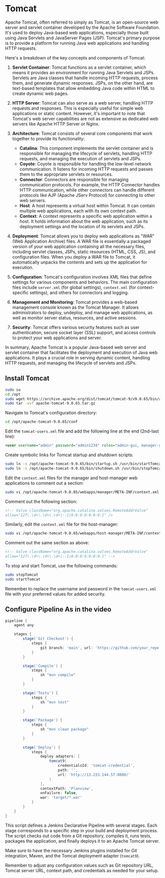# Tomcat

Apache Tomcat, often referred to simply as Tomcat, is an open-source web server and servlet container developed by the Apache Software Foundation. It's used to deploy Java-based web applications, especially those built using Java Servlets and JavaServer Pages (JSP). Tomcat's primary purpose is to provide a platform for running Java web applications and handling HTTP requests.

Here's a breakdown of the key concepts and components of Tomcat:

1. **Servlet Container**: Tomcat functions as a servlet container, which means it provides an environment for running Java Servlets and JSPs. Servlets are Java classes that handle incoming HTTP requests, process them, and generate dynamic responses. JSPs, on the other hand, are text-based templates that allow embedding Java code within HTML to create dynamic web pages.

2. **HTTP Server**: Tomcat can also serve as a web server, handling HTTP requests and responses. This is especially useful for simple web applications or static content. However, it's important to note that Tomcat's web server capabilities are not as extensive as dedicated web servers like Apache HTTP Server or Nginx.

3. **Architecture**: Tomcat consists of several core components that work together to provide its functionality:
   - **Catalina**: This component implements the servlet container and is responsible for managing the lifecycle of servlets, handling HTTP requests, and managing the execution of servlets and JSPs.
   - **Coyote**: Coyote is responsible for handling the low-level network communication. It listens for incoming HTTP requests and passes them to the appropriate servlets or resources.
   - **Connector**: Connectors are responsible for managing communication protocols. For example, the HTTP Connector handles HTTP communication, while other connectors can handle different protocols like AJP (Apache JServ Protocol) for connecting to other web servers.
   - **Host**: A host represents a virtual host within Tomcat. It can contain multiple web applications, each with its own context path.
   - **Context**: A context represents a specific web application within a host. It holds information about the web application, such as its deployment settings and the location of its servlets and JSPs.

4. **Deployment**: Tomcat allows you to deploy web applications as "WAR" (Web Application Archive) files. A WAR file is essentially a packaged version of your web application containing all the necessary files, including servlet classes, JSPs, static resources (HTML, CSS, JS), and configuration files. When you deploy a WAR file to Tomcat, it automatically unpacks the contents and sets up the application for execution.

5. **Configuration**: Tomcat's configuration involves XML files that define settings for various components and behaviors. The main configuration files include `server.xml` (for global settings), `context.xml` (for context-specific settings), and others for connectors and logging.

6. **Management and Monitoring**: Tomcat provides a web-based management console known as the Tomcat Manager. It allows administrators to deploy, undeploy, and manage web applications, as well as monitor server status, resources, and active sessions.

7. **Security**: Tomcat offers various security features such as user authentication, secure socket layer (SSL) support, and access controls to protect your web applications and server.

In summary, Apache Tomcat is a popular Java-based web server and servlet container that facilitates the deployment and execution of Java web applications. It plays a crucial role in serving dynamic content, handling HTTP requests, and managing the lifecycle of servlets and JSPs.

## Install Tomcat

```bash
sudo su
cd /opt
sudo wget https://archive.apache.org/dist/tomcat/tomcat-9/v9.0.65/bin/apache-tomcat-9.0.65.tar.gz
sudo tar -xvf apache-tomcat-9.0.65.tar.gz
```

Navigate to Tomcat's configuration directory:

```bash
cd /opt/apache-tomcat-9.0.65/conf
```

Edit the `tomcat-users.xml` file and add the following line at the end (2nd-last line):

```xml
<user username="admin" password="admin1234" roles="admin-gui, manager-gui, manager-script"/>
```

Create symbolic links for Tomcat startup and shutdown scripts:

```bash
sudo ln -s /opt/apache-tomcat-9.0.65/bin/startup.sh /usr/bin/startTomcat
sudo ln -s /opt/apache-tomcat-9.0.65/bin/shutdown.sh /usr/bin/stopTomcat
```

Edit the `context.xml` files for the manager and host-manager web applications to comment out a section:

```bash
sudo vi /opt/apache-tomcat-9.0.65/webapps/manager/META-INF/context.xml
```

Comment out the following section:

```xml
<!-- Valve className="org.apache.catalina.valves.RemoteAddrValve"
allow="127\.\d+\.\d+\.\d+|::1|0:0:0:0:0:0:0:1" />
```

Similarly, edit the `context.xml` file for the host-manager:

```bash
sudo vi /opt/apache-tomcat-9.0.65/webapps/host-manager/META-INF/context.xml
```

Comment out the same section as above:

```xml
<!-- Valve className="org.apache.catalina.valves.RemoteAddrValve"
allow="127\.\d+\.\d+\.\d+|::1|0:0:0:0:0:0:0:1" -->
```

To stop and start Tomcat, use the following commands:

```bash
sudo stopTomcat
sudo startTomcat
```

Remember to replace the username and password in the `tomcat-users.xml` file with your preferred values for added security.

## Configure Pipeline As in the video


```groovy
pipeline {
    agent any

    stages {
        stage('Git Checkout') {
            steps {
                git branch: 'main', url: 'https://github.com/your_repo.git'
            }
        }

        stage('Compile') {
            steps {
                sh "mvn compile"
            }
        }

        stage('Tests') {
            steps {
                sh "mvn test"
            }
        }

        stage('Package') {
            steps {
                sh "mvn clean package"
            }
        }

        stage('Deploy') {
            steps {
                deploy adapters: [
                    tomcat9(
                        credentialsId: 'tomcat-credential',
                        path: '',
                        url: 'http://13.233.144.57:8080/'
                    )
                ],
                contextPath: 'Planview',
                onFailure: false,
                war: 'target/*.war'
            }
        }
    }
}
```

This script defines a Jenkins Declarative Pipeline with several stages. Each stage corresponds to a specific step in your build and deployment process. The script checks out code from a Git repository, compiles it, runs tests, packages the application, and finally deploys it to an Apache Tomcat server.

Make sure to have the necessary Jenkins plugins installed for Git integration, Maven, and the Tomcat deployment adapter (`tomcat9`).

Remember to adjust any configuration values such as Git repository URL, Tomcat server URL, context path, and credentials as needed for your setup.



